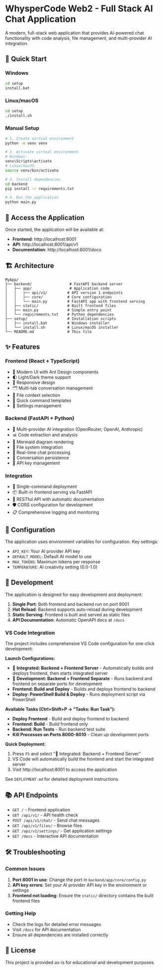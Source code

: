 # WhysperCode Web2 - Full Stack AI Chat Application

A modern, full-stack web application that provides AI-powered chat functionality with code analysis, file management, and multi-provider AI integration.

## 🚀 Quick Start

### Windows
```bash
cd setup
install.bat
```

### Linux/macOS
```bash
cd setup
./install.sh
```

### Manual Setup
```bash
# 1. Create virtual environment
python -m venv venv

# 2. Activate virtual environment
# Windows:
venv\Scripts\activate
# Linux/macOS:
source venv/bin/activate

# 3. Install dependencies
cd backend
pip install -r requirements.txt

# 4. Run the application
python main.py
```

## 📱 Access the Application

Once started, the application will be available at:
- **Frontend**: http://localhost:8001
- **API**: http://localhost:8001/api/v1
- **Documentation**: http://localhost:8001/docs

## 🏗️ Architecture

```
MyApp/
├── backend/                 # FastAPI backend server
│   ├── app/                 # Application code
│   │   ├── api/v1/         # API version 1 endpoints
│   │   ├── core/           # Core configuration
│   │   └── main.py         # FastAPI app with frontend serving
│   ├── static/             # Built frontend files
│   ├── main.py             # Simple entry point
│   └── requirements.txt    # Python dependencies
├── setup/                  # Installation scripts
│   ├── install.bat         # Windows installer
│   └── install.sh          # Linux/macOS installer
└── README.md               # This file
```

## ✨ Features

### Frontend (React + TypeScript)
- 🎨 Modern UI with Ant Design components
- 🌓 Light/Dark theme support
- 📱 Responsive design
- 🗂️ Multi-tab conversation management
- 📁 File context selection
- 🎯 Quick command templates
- 🔧 Settings management

### Backend (FastAPI + Python)
- 🤖 Multi-provider AI integration (OpenRouter, OpenAI, Anthropic)
- 📊 Code extraction and analysis
- 🎨 Mermaid diagram rendering
- 📂 File system integration
- 🔄 Real-time chat processing
- 📝 Conversation persistence
- 🔐 API key management

### Integration
- 🚀 Single-command deployment
- 📦 Built-in frontend serving via FastAPI
- 🔌 RESTful API with automatic documentation
- 🛡️ CORS configuration for development
- 📋 Comprehensive logging and monitoring

## 🔧 Configuration

The application uses environment variables for configuration. Key settings:

- `API_KEY`: Your AI provider API key
- `DEFAULT_MODEL`: Default AI model to use
- `MAX_TOKENS`: Maximum tokens per response
- `TEMPERATURE`: AI creativity setting (0.0-1.0)

## 🚀 Development

The application is designed for easy development and deployment:

1. **Single Port**: Both frontend and backend run on port 8001
2. **Hot Reload**: Backend supports auto-reload during development
3. **Static Serving**: Frontend is built and served as static files
4. **API Documentation**: Automatic OpenAPI docs at `/docs`

### VS Code Integration

The project includes comprehensive VS Code configuration for one-click development:

**Launch Configurations:**
- 🚀 **Integrated: Backend + Frontend Server** - Automatically builds and deploys frontend, then starts integrated server
- 🔧 **Development: Backend + Frontend Separate** - Runs backend and frontend on separate ports for development
- **Frontend: Build and Deploy** - Builds and deploys frontend to backend
- **Deploy: PowerShell Build & Deploy** - Runs deployment script via PowerShell

**Available Tasks (Ctrl+Shift+P → "Tasks: Run Task"):**
- **Deploy Frontend** - Build and deploy frontend to backend
- **Frontend: Build** - Build frontend only
- **Backend: Run Tests** - Run backend test suite
- **Kill Processes on Ports 8000-8010** - Clean up development ports

**Quick Deployment:**
1. Press `F5` and select "🚀 Integrated: Backend + Frontend Server"
2. VS Code will automatically build the frontend and start the integrated server
3. Visit http://localhost:8001 to access the application

See `DEPLOYMENT.md` for detailed deployment instructions.

## 📚 API Endpoints

- `GET /` - Frontend application
- `GET /api/v1/` - API health check
- `POST /api/v1/chat/` - Send chat messages
- `GET /api/v1/files/` - Browse files
- `GET /api/v1/settings/` - Get application settings
- `GET /docs` - Interactive API documentation

## 🛠️ Troubleshooting

### Common Issues

1. **Port 8001 in use**: Change the port in `backend/app/core/config.py`
2. **API key errors**: Set your AI provider API key in the environment or settings
3. **Frontend not loading**: Ensure the `static/` directory contains the built frontend files

### Getting Help

- Check the logs for detailed error messages
- Visit `/docs` for API documentation
- Ensure all dependencies are installed correctly

## 📄 License

This project is provided as-is for educational and development purposes.